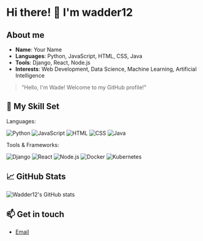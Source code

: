 # Hi there! 👋 I'm wadder12



## About me

- **Name**: Your Name
- **Languages**: Python, JavaScript, HTML, CSS, Java
- **Tools**: Django, React, Node.js
- **Interests**: Web Development, Data Science, Machine Learning, Artificial Intelligence

> "Hello, I'm Wade! Welcome to my GitHub profile!"

## 🚀 My Skill Set

Languages:

![Python](https://img.shields.io/badge/-Python-black?style=flat-square&logo=Python)
![JavaScript](https://img.shields.io/badge/-JavaScript-black?style=flat-square&logo=javascript)
![HTML](https://img.shields.io/badge/-HTML-black?style=flat-square&logo=HTML5)
![CSS](https://img.shields.io/badge/-CSS-black?style=flat-square&logo=CSS3&logoColor=1572B6)
![Java](https://img.shields.io/badge/-Java-black?style=flat-square&logo=Java&logoColor=007396)

Tools & Frameworks:

![Django](https://img.shields.io/badge/-Django-black?style=flat-square&logo=django)
![React](https://img.shields.io/badge/-React-black?style=flat-square&logo=react)
![Node.js](https://img.shields.io/badge/-Node.js-black?style=flat-square&logo=node.js)
![Docker](https://img.shields.io/badge/-Docker-black?style=flat-square&logo=docker)
![Kubernetes](https://img.shields.io/badge/-Kubernetes-black?style=flat-square&logo=kubernetes)

## 📈 GitHub Stats

![Wadder12's GitHub stats](https://github-readme-stats.vercel.app/api?username=wadder12&show_icons=true&theme=radical&count_private=true&include_all_commits=true)


## 📫 Get in touch
- [Email](mailto:wadderproject@gmail.com)


